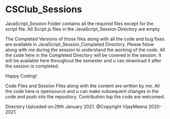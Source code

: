 # CSClub_Sessions
JavaScript_Session Folder contains all the required files except for the script file.
All Script.js files in the JavaScript_Session Directory are empty.

The Completed Versions of those files along with all the code and bug fixes are available in JavaScript_Session_Completed Directory.
Please folow along with me during the session to understand the working of the code.
All the code here in the Completed Directory will be covered in the session.
It will be available here throughout the semester and u can download it after the session is completed.

Happy Coding!


Code Files and Session Files along with the content are written by me.
All the code here is opensource and u can make subsequent changes in the code and push into the repository.
Contribution top the code are welcomed.

Directory Uploaded on:29th January 2021.
@Copyright VijayMeena 2020-2021.
